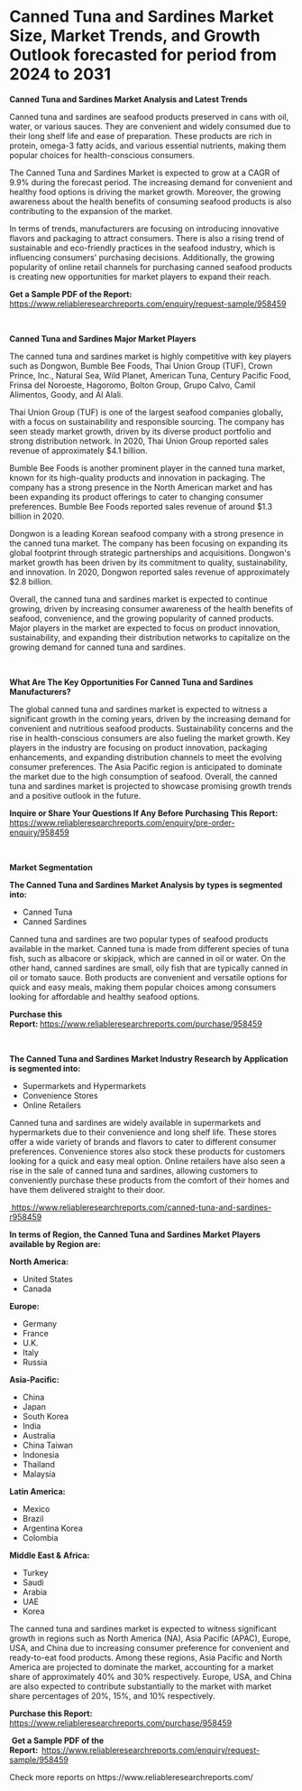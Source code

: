 <p><h1>Canned Tuna and Sardines Market Size, Market Trends, and Growth Outlook forecasted for period from 2024 to 2031</h1></p><p><strong>Canned Tuna and Sardines Market Analysis and Latest Trends</strong></p>
<p><p>Canned tuna and sardines are seafood products preserved in cans with oil, water, or various sauces. They are convenient and widely consumed due to their long shelf life and ease of preparation. These products are rich in protein, omega-3 fatty acids, and various essential nutrients, making them popular choices for health-conscious consumers.</p><p>The Canned Tuna and Sardines Market is expected to grow at a CAGR of 9.9% during the forecast period. The increasing demand for convenient and healthy food options is driving the market growth. Moreover, the growing awareness about the health benefits of consuming seafood products is also contributing to the expansion of the market.</p><p>In terms of trends, manufacturers are focusing on introducing innovative flavors and packaging to attract consumers. There is also a rising trend of sustainable and eco-friendly practices in the seafood industry, which is influencing consumers' purchasing decisions. Additionally, the growing popularity of online retail channels for purchasing canned seafood products is creating new opportunities for market players to expand their reach.</p></p>
<p><strong>Get a Sample PDF of the Report:&nbsp;</strong> <a href="https://www.reliableresearchreports.com/enquiry/request-sample/958459">https://www.reliableresearchreports.com/enquiry/request-sample/958459</a></p>
<p>&nbsp;</p>
<p><strong>Canned Tuna and Sardines Major Market Players</strong></p>
<p><p>The canned tuna and sardines market is highly competitive with key players such as Dongwon, Bumble Bee Foods, Thai Union Group (TUF), Crown Prince, Inc., Natural Sea, Wild Planet, American Tuna, Century Pacific Food, Frinsa del Noroeste, Hagoromo, Bolton Group, Grupo Calvo, Camil Alimentos, Goody, and Al Alali.</p><p>Thai Union Group (TUF) is one of the largest seafood companies globally, with a focus on sustainability and responsible sourcing. The company has seen steady market growth, driven by its diverse product portfolio and strong distribution network. In 2020, Thai Union Group reported sales revenue of approximately $4.1 billion.</p><p>Bumble Bee Foods is another prominent player in the canned tuna market, known for its high-quality products and innovation in packaging. The company has a strong presence in the North American market and has been expanding its product offerings to cater to changing consumer preferences. Bumble Bee Foods reported sales revenue of around $1.3 billion in 2020.</p><p>Dongwon is a leading Korean seafood company with a strong presence in the canned tuna market. The company has been focusing on expanding its global footprint through strategic partnerships and acquisitions. Dongwon's market growth has been driven by its commitment to quality, sustainability, and innovation. In 2020, Dongwon reported sales revenue of approximately $2.8 billion.</p><p>Overall, the canned tuna and sardines market is expected to continue growing, driven by increasing consumer awareness of the health benefits of seafood, convenience, and the growing popularity of canned products. Major players in the market are expected to focus on product innovation, sustainability, and expanding their distribution networks to capitalize on the growing demand for canned tuna and sardines.</p></p>
<p>&nbsp;</p>
<p><strong>What Are The Key Opportunities For Canned Tuna and Sardines Manufacturers?</strong></p>
<p><p>The global canned tuna and sardines market is expected to witness a significant growth in the coming years, driven by the increasing demand for convenient and nutritious seafood products. Sustainability concerns and the rise in health-conscious consumers are also fueling the market growth.  Key players in the industry are focusing on product innovation, packaging enhancements, and expanding distribution channels to meet the evolving consumer preferences. The Asia Pacific region is anticipated to dominate the market due to the high consumption of seafood. Overall, the canned tuna and sardines market is projected to showcase promising growth trends and a positive outlook in the future.</p></p>
<p><strong>Inquire or Share Your Questions If Any Before Purchasing This Report:</strong> <a href="https://www.reliableresearchreports.com/enquiry/pre-order-enquiry/958459">https://www.reliableresearchreports.com/enquiry/pre-order-enquiry/958459</a></p>
<p>&nbsp;</p>
<p><strong>Market Segmentation</strong></p>
<p><strong>The Canned Tuna and Sardines Market Analysis by types is segmented into:</strong></p>
<p><ul><li>Canned Tuna</li><li>Canned Sardines</li></ul></p>
<p><p>Canned tuna and sardines are two popular types of seafood products available in the market. Canned tuna is made from different species of tuna fish, such as albacore or skipjack, which are canned in oil or water. On the other hand, canned sardines are small, oily fish that are typically canned in oil or tomato sauce. Both products are convenient and versatile options for quick and easy meals, making them popular choices among consumers looking for affordable and healthy seafood options.</p></p>
<p><strong>Purchase this Report:&nbsp;</strong><a href="https://www.reliableresearchreports.com/purchase/958459">https://www.reliableresearchreports.com/purchase/958459</a></p>
<p>&nbsp;</p>
<p><strong>The Canned Tuna and Sardines Market Industry Research by Application is segmented into:</strong></p>
<p><ul><li>Supermarkets and Hypermarkets</li><li>Convenience Stores</li><li>Online Retailers</li></ul></p>
<p><p>Canned tuna and sardines are widely available in supermarkets and hypermarkets due to their convenience and long shelf life. These stores offer a wide variety of brands and flavors to cater to different consumer preferences. Convenience stores also stock these products for customers looking for a quick and easy meal option. Online retailers have also seen a rise in the sale of canned tuna and sardines, allowing customers to conveniently purchase these products from the comfort of their homes and have them delivered straight to their door.</p></p>
<p><a href="https://www.reliableresearchreports.com/canned-tuna-and-sardines-r958459">&nbsp;https://www.reliableresearchreports.com/canned-tuna-and-sardines-r958459</a></p>
<p><strong>In terms of Region, the Canned Tuna and Sardines Market Players available by Region are:</strong></p>
<p>
    <p> <strong> North America: </strong>
        <ul>
            <li>United States</li>
            <li>Canada</li>
        </ul>
        </p> 
    <p> <strong> Europe: </strong>
        <ul>
            <li>Germany</li>
            <li>France</li>
            <li>U.K.</li>
            <li>Italy</li>
            <li>Russia</li>
        </ul>
        </p> 
    <p> <strong> Asia-Pacific: </strong>
        <ul>
            <li>China</li>
            <li>Japan</li>
            <li>South Korea</li>
            <li>India</li>
            <li>Australia</li>
            <li>China Taiwan</li>
            <li>Indonesia</li>
            <li>Thailand</li>
            <li>Malaysia</li>
        </ul>
        </p> 
    <p> <strong> Latin America: </strong>
        <ul>
            <li>Mexico</li>
            <li>Brazil</li>
            <li>Argentina Korea</li>
            <li>Colombia</li>
        </ul>
        </p> 
    <p> <strong> Middle East & Africa: </strong>
        <ul>
            <li>Turkey</li>
            <li>Saudi</li>
            <li>Arabia</li>
            <li>UAE</li>
            <li>Korea</li>
        </ul>
    </p>
    </p>
<p><p>The canned tuna and sardines market is expected to witness significant growth in regions such as North America (NA), Asia Pacific (APAC), Europe, USA, and China due to increasing consumer preference for convenient and ready-to-eat food products. Among these regions, Asia Pacific and North America are projected to dominate the market, accounting for a market share of approximately 40% and 30% respectively. Europe, USA, and China are also expected to contribute substantially to the market with market share percentages of 20%, 15%, and 10% respectively.</p></p>
<p><strong>Purchase this Report: </strong><a href="https://www.reliableresearchreports.com/purchase/958459">https://www.reliableresearchreports.com/purchase/958459</a></p>
<p>&nbsp;<strong>Get a Sample PDF of the Report:&nbsp;&nbsp;</strong><a href="https://www.reliableresearchreports.com/enquiry/request-sample/958459">https://www.reliableresearchreports.com/enquiry/request-sample/958459</a></p>
<p><strong></strong></p>
<p>Check more reports on https://www.reliableresearchreports.com/</p>